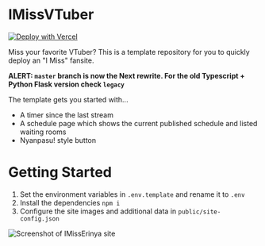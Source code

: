 # IMissVTuber
[![Deploy with Vercel](https://vercel.com/button)](https://vercel.com/new/clone?repository-url=https%3A%2F%2Fgithub.com%2Fpinapelz%2FIMissVTuber&env=CHANNEL_ID,NEXT_PUBLIC_SCHEDULE_THUMBNAIL,HOLODEX_API_KEY&envDescription=https%3A%2F%2Fgithub.com%2Fpinapelz%2FIMissVTuber%2Fblob%2Fmaster%2FREADME.md%23getting-started&project-name=imissvtuber&demo-title=IMissVtuber&demo-description=A%20IMiss%20Fansite%20Template.%20Refer%20to%20GitHub%20and%20Wiki%20for%20more%20information&demo-url=https%3A%2F%2Fgithub.com%2Fpinapelz%2FIMissVTuber)

Miss your favorite VTuber? This is a template repository for you to quickly deploy an "I Miss" fansite.

**ALERT: `master` branch is now the Next rewrite. For the old Typescript + Python Flask version check `legacy`**

The template gets you started with...
- A timer since the last stream
- A schedule page which shows the current published schedule and listed waiting rooms
- Nyanpasu! style button

# Getting Started
1. Set the environment variables in `.env.template` and rename it to `.env`
2. Install the dependencies `npm i`
3. Configure the site images and additional data in `public/site-config.json`


![Screenshot of IMissErinya site](https://github.com/pinapelz/IMissVTuber/assets/21994085/b7893035-9b16-452f-9e2b-48a7627899ae)
